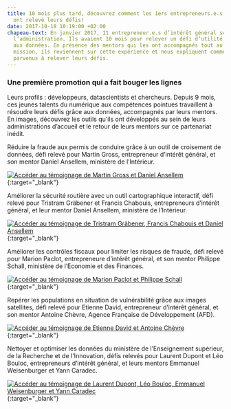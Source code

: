 ```yaml
---
title: 10 mois plus tard, découvrez comment les 1ers entrepreneurs.e.s d'intérêt général
  ont relevé leurs défis!
date: 2017-10-18 10:19:00 +02:00
chapeau-text: En janvier 2017, 11 entrepreneur.e.s d’intérêt général sont entrés dans
  l’administration. Ils avaient 10 mois pour relever un défi d’utilité publique grâce
  aux données. En présence des mentors qui les ont accompagnés tout au long de leur
  mission, ils reviennent sur cette expérience et nous expliquent comment ils sont
  parvenus à relever leurs défis.
---
```


### Une première promotion qui a fait bouger les lignes 

Leurs profils : développeurs, datascientists et chercheurs. Depuis 9 mois, ces jeunes talents du numérique aux compétences pointues travaillent à résoudre leurs défis grâce aux données, accompagnés par leurs mentors. En images, découvrez les outils qu’ils ont développés au sein de leurs administrations d’accueil et le retour de leurs mentors sur ce partenariat inédit.

Réduire la fraude aux permis de conduire grâce à un outil de croisement de données, défi relevé pour Martin Gross, entrepreneur d’intérêt général, et son mentor Daniel Ansellem, ministère de l’Intérieur.

[![Accéder au témoignage de Martin Gross et Daniel Ansellem](/uploads/1.png)](https://www.dailymotion.com/video/x64z3a0 "Accéder aux témoignage de Martin Gross et Daniel Ansellem"){:target="_blank"}

Améliorer la sécurité routière avec un outil cartographique interactif, défi relevé pour Tristram Gräbener et Francis Chabouis, entrepreneurs d’intérêt général, et leur mentor Daniel Ansellem, ministère de l’Intérieur.

[![Accéder au témoignage de Tristram Gräbener, Francis Chabouis et Daniel Ansellem](/uploads/2.png)](https://www.dailymotion.com/video/x64z28u "Accéder aux témoignage de Tristram Gräbener, Francis Chabouis et Daniel Ansellem"){:target="_blank"}

Améliorer les contrôles fiscaux pour limiter les risques de fraude, défi relevé pour Marion Paclot, entrepreneure d’intérêt général, et son mentor Philippe Schall, ministère de l’Economie et des Finances.

[![Accéder au témoignage de Marion Paclot et Philippe Schall](/uploads/3.png)](https://www.dailymotion.com/video/x64z39u "Accéder aux témoignage de Marion Paclot et Philippe Schall"){:target="_blank"}

Repérer les populations en situation de vulnérabilité grâce aux images satellites, défi relevé pour Etienne David, entrepreneur d’intérêt général, et son mentor Antoine Chèvre, Agence Française de Développement (AFD).

[![Accéder au témoignage de Etienne David et Antoine Chèvre](/uploads/4.png)](https://www.dailymotion.com/video/x64z39y "Accéder aux témoignage de Etienne David et Antoine Chèvre"){:target="_blank"}

Nettoyer et optimiser les données du ministère de l’Enseignement supérieur, de la Recherche et de l'Innovation, défis relevés pour Laurent Dupont et Léo Bouloc, entrepreneurs d’intérêt général, et leurs mentors Emmanuel Weisenburger et Yann Caradec.

[![Accéder au témoignage de Laurent Dupont, Léo Bouloc, Emmanuel Weisenburger et Yann Caradec](/uploads/5.png)](https://www.dailymotion.com/video/x64z39y "Accéder aux témoignage de Etienne David et Antoine Chèvre"){:target="_blank"}




